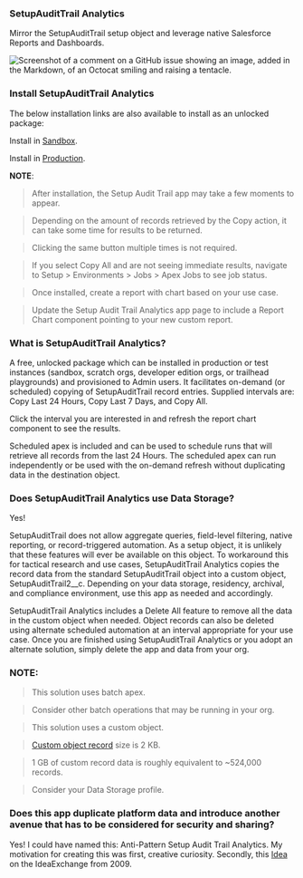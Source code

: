 ### SetupAuditTrail Analytics

Mirror the SetupAuditTrail setup object and leverage native Salesforce Reports and Dashboards.

![Screenshot of a comment on a GitHub issue showing an image, added in the Markdown, of an Octocat smiling and raising a tentacle.](https://github.com/ibrownreadystart/SetupAuditTrail_AnalyticsApp/blob/main/images/setupaudittrailanalyticsscreen.png)

### Install SetupAuditTrail Analytics

The below installation links are also available to install as an unlocked package:

Install in [Sandbox](https://test.salesforce.com/packaging/installPackage.apexp?p0=04tU1000000LkmDIAS).

Install in [Production](https://login.salesforce.com/packaging/installPackage.apexp?p0=04tU1000000LkmDIAS).

**NOTE**: 

> After installation, the Setup Audit Trail app may take a few moments to appear.

> Depending on the amount of records retrieved by the Copy action, it can take some time for results to be returned.

> Clicking the same button multiple times is not required.

> If you select Copy All and are not seeing immediate results, navigate to Setup > Environments > Jobs > Apex Jobs to see job status.

> Once installed, create a report with chart based on your use case.

> Update the Setup Audit Trail Analytics app page to include a Report Chart component pointing to your new custom report.

### What is SetupAuditTrail Analytics?

A free, unlocked package which can be installed in production or test instances (sandbox, scratch orgs, developer edition orgs, or trailhead playgrounds) and provisioned to Admin users. It facilitates on-demand (or scheduled) copying of SetupAuditTrail record entries. Supplied intervals are: Copy Last 24 Hours, Copy Last 7 Days, and Copy All. 

Click the interval you are interested in and refresh the report chart component to see the results. 

Scheduled apex is included and can be used to schedule runs that will retrieve all records from the last 24 Hours. The scheduled apex can run independently or be used with the on-demand refresh without duplicating data in the destination object.

### Does SetupAuditTrail Analytics use Data Storage?

Yes! 

SetupAuditTrail does not allow aggregate queries, field-level filtering, native reporting, or record-triggered automation. As a setup object, it is unlikely that these features will ever be available on this object. To workaround this for tactical research and use cases, SetupAuditTrail Analytics copies the record data from the standard SetupAuditTrail object into a custom object, SetupAuditTrail2__c. Depending on your data storage, residency, archival, and compliance environment, use this app as needed and accordingly.

SetupAuditTrail Analytics includes a Delete All feature to remove all the data in the custom object when needed. Object records can also be deleted using alternate scheduled automation at an interval appropriate for your use case. Once you are finished using SetupAuditTrail Analytics or you adopt an alternate solution, simply delete the app and data from your org.

### NOTE: 

> This solution uses batch apex.

> Consider other batch operations that may be running in your org.

> This solution uses a custom object.

> [Custom object record](https://help.salesforce.com/s/articleView?id=000383664&type=1) size is 2 KB.

> 1 GB of custom record data is roughly equivalent to ~524,000 records.

> Consider your Data Storage profile.

### Does this app duplicate platform data and introduce another avenue that has to be considered for security and sharing?

Yes! I could have named this: Anti-Pattern Setup Audit Trail Analytics.
My motivation for creating this was first, creative curiosity. Secondly, this [Idea](https://ideas.salesforce.com/s/idea/a0B8W00000Gdj0dUAB/add-ability-to-report-on-view-setup-audit-trail-under-administration-reports-sec) on the IdeaExchange from 2009.
